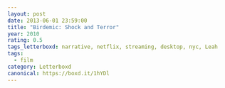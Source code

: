 ```yaml
---
layout: post 
date: 2013-06-01 23:59:00
title: "Birdemic: Shock and Terror"
year: 2010
rating: 0.5
tags_letterboxd: narrative, netflix, streaming, desktop, nyc, Leah
tags:
  - film
category: Letterboxd
canonical: https://boxd.it/1hYDl
---
```

